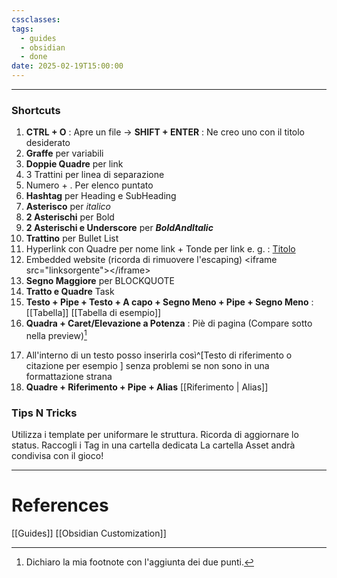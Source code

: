 ```yaml
---
cssclasses: 
tags:
  - guides
  - obsidian
  - done
date: 2025-02-19T15:00:00
---
```


---

### Shortcuts
1. **CTRL + O** : Apre un file -> **SHIFT + ENTER** : Ne creo uno con il titolo desiderato
2. **Graffe** per variabili
3. **Doppie Quadre** per link
4. 3 Trattini per linea di separazione
5. Numero + . Per elenco puntato
6. **Hashtag** per Heading e SubHeading
7. **Asterisco** per *italico*
8. **2 Asterischi** per Bold
9. **2 Asterischi e Underscore** per **_BoldAndItalic_**
10. **Trattino** per Bullet List
11. Hyperlink con Quadre per nome link + Tonde per link e. g. : [Titolo](https:://obsidian.md/)
12. Embedded website (ricorda di rimuovere l'escaping) \<iframe src="linksorgente">\</iframe> 
13. **Segno Maggiore** per BLOCKQUOTE
14. **Tratto e Quadre** Task
15. **Testo + Pipe + Testo + A capo + Segno Meno + Pipe + Segno Meno** : [[Tabella]]  [[Tabella di esempio]]
16. **Quadra + Caret/Elevazione a Potenza** : Piè di pagina (Compare sotto nella preview)[^1] 

[^1]: Dichiaro la mia footnote con l'aggiunta dei due punti.

17. All'interno di un testo posso inserirla così^[Testo di riferimento o citazione per esempio ] senza problemi se non sono in una formattazione strana 
18. **Quadre + Riferimento + Pipe + Alias** [[Riferimento | Alias]] 
### Tips N Tricks

Utilizza i template per uniformare le struttura.
Ricorda di aggiornare lo status.
Raccogli i Tag in una cartella dedicata
La cartella Asset andrà condivisa con il gioco!

---
# References

[[Guides]]
[[Obsidian Customization]]
